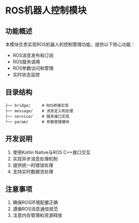 # ROS机器人控制模块

## 功能概述

本模块负责实现ROS机器人的控制管理功能，提供以下核心功能：

- ROS消息发布和订阅
- ROS服务调用
- ROS参数访问和管理
- 实时状态监控

## 目录结构

```
├── bridge/     # ROS桥接实现
├── message/    # 消息定义和处理
├── service/    # 服务接口实现
└── param/      # 参数管理模块
```

## 开发说明

1. 使用Kotlin Native与ROS C++接口交互
2. 实现异步消息处理机制
3. 提供统一的错误处理
4. 支持实时数据流处理

## 注意事项

1. 确保ROS环境配置正确
2. 遵循ROS消息通信规范
3. 注意内存管理和资源释放
